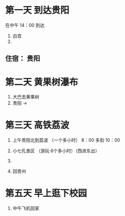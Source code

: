 


# 第一天 到达贵阳

在中午 14：00 到达

1. 白宫
2. 

## 住宿： 贵阳

# 第二天 黄果树瀑布 

1. 大巴去黄果树
2. 贵阳 ->  

# 第三天 高铁荔波
1. 上午贵阳北到荔波 （一个多小时）  8：00 多到 10：00
2. 小七孔景区 （游玩 6个多小时）（西进东出）
3. 


2. 回贵州

# 第五天 早上逛下校园

1. 中午飞机回家
 
